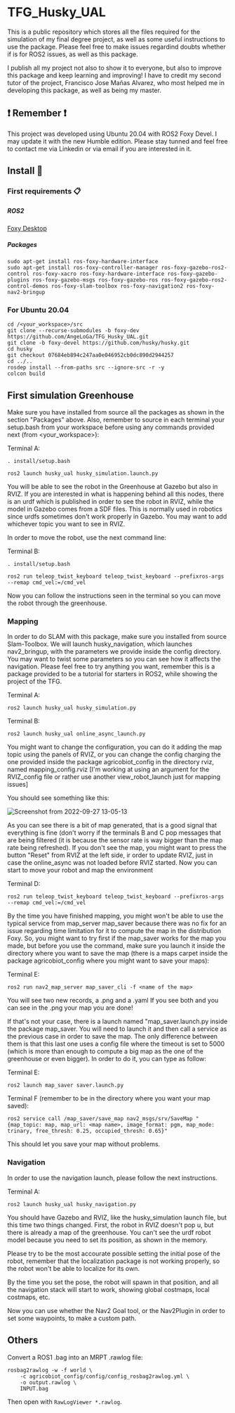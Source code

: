 # TFG_Husky_UAL
This is a public repository which stores all the files required for the simulation of my final degree project, as well as some useful instructions to use the package. Please feel free to make issues regardind doubts whether if is for ROS2 issues, as well as this package.

I publish all my project not also to show it to everyone, but also to improve this package and keep learning and improving!
I have to credit my second tutor of the project, Francisco Jose Mañas Alvarez, who most helped me in developing this package, as well as being my master. 

## :exclamation: Remember :exclamation:
This project was developed using Ubuntu 20.04 with ROS2 Foxy Devel. I may update it with the new Humble edition. Please stay tunned and feel free to contact me via Linkedin or via email if you are interested in it.

## Install :book:

### First requirements 📋
##### ROS2
[Foxy Desktop](https://docs.ros.org/en/galactic/Installation/Ubuntu-Install-Debians.html)

##### Packages
```
sudo apt-get install ros-foxy-hardware-interface 
sudo apt-get install ros-foxy-controller-manager ros-foxy-gazebo-ros2-control ros-foxy-xacro ros-foxy-hardware-interface ros-foxy-gazebo-plugins ros-foxy-gazebo-msgs ros-foxy-gazebo-ros ros-foxy-gazebo-ros2-control-demos ros-foxy-slam-toolbox ros-foxy-navigation2 ros-foxy-nav2-bringup
``` 

### For Ubuntu 20.04
```
cd /<your_workspace>/src
git clone --recurse-submodules -b foxy-dev https://github.com/AngeLoGa/TFG_Husky_UAL.git
git clone -b foxy-devel https://github.com/husky/husky.git
cd husky
git checkout 07684eb894c247aa0e046952cb0dc890d2944257
cd ../..
rosdep install --from-paths src --ignore-src -r -y
colcon build
```

## First simulation Greenhouse
Make sure you have installed from source all the packages as shown in the section "Packages" above.
Also, remember to source in each terminal your setup.bash from your workspace before using any commands provided next (from <your_workspace>):


Terminal A:

```
. install/setup.bash
```

```
ros2 launch husky_ual husky_simulation.launch.py
```

You will be able to see the robot in the Greenhouse at Gazebo but also in RVIZ. If you are interested in what is happening behind all this nodes, there is an urdf which is published in order to see the robot in RVIZ, while the model in Gazebo comes from a SDF files. This is normally used in robotics since urdfs sometimes don't work properly in Gazebo. You may want to add whichever topic you want to see in RVIZ.

In order to move the robot, use the next command line:

Terminal B:

```
. install/setup.bash
```

```
ros2 run teleop_twist_keyboard teleop_twist_keyboard --prefixros-args --remap cmd_vel:=/cmd_vel
```

Now you can follow the instructions seen in the terminal so you can move the robot through the greenhouse.

### Mapping
In order to do SLAM with this package, make sure you installed from source Slam-Toolbox. We will launch husky_navigation, which launches nav2_bringup, with the parameters we provide inside the config directory. You may want to twist some parameters so you can see how it affects the navigation. Please feel free to try anything you want, remember this is a package provided to be a tutorial for starters in ROS2, while showing the project of the TFG.

Terminal A:

```
ros2 launch husky_ual husky_simulation.py
```

Terminal B:

```
ros2 launch husky_ual online_async_launch.py
```

You might want to change the configuration, you can do it adding the map topic using the panels of RVIZ, or you can change the config charging the one provided inside the package agricobiot_config in the directory rviz, named mapping_config.rviz [I'm working at using an argument for the RVIZ_config file or rather use another view_robot_launch just for mapping issues]

You should see something like this:

![Screenshot from 2022-09-27 13-05-13](https://user-images.githubusercontent.com/98213868/192509587-00c685f1-e2f6-40a4-8a98-423993705ee3.png)

As you can see there is a bit of map generated, that is a good signal that everything is fine (don't worry if the terminals B and C pop messages that are being filtered (it is because the sensor rate is way bigger than the map rate being refreshed). If you don't see the map, you might want to press the button "Reset" from RVIZ at the left side, ir order to update RVIZ, just in case the online_async was not loaded before RVIZ started. Now you can start to move your robot and map the environment

Terminal D:

```
ros2 run teleop_twist_keyboard teleop_twist_keyboard --prefixros-args --remap cmd_vel:=/cmd_vel
```

By the time you have finished mapping, you might won't be able to use the typical service from map_server map_saver because there was no fix for an issue regarding time limitation for it to compute the map in the distribution Foxy. So, you might want to try first if the map_saver works for the map you made, but before you use the command, make sure you launch it inside the directory where you want to save the map (there is a maps carpet inside the package agricobiot_config where you might want to save your maps):

Terminal E:

```
ros2 run nav2_map_server map_saver_cli -f <name of the map>
```
You will see two new records, a .png and a .yaml If you see both and you can see in the .png your map you are done!

If that's not your case, there is a launch named "map_saver.launch.py inside the package map_saver. You will need to launch it and then call a service as the previous case in order to save the map. The only difference between them is that this last one uses a config file where the timeout is set to 5000 (which is more than enough to compute a big map as the one of the greenhouse or even bigger). In order to do it, you can type as follow:

Terminal E:

```
ros2 launch map_saver saver.launch.py
```

Terminal F (remember to be in the directory where you want your map saved):

```
ros2 service call /map_saver/save_map nav2_msgs/srv/SaveMap "{map_topic: map, map_url: <map name>, image_format: pgm, map_mode: trinary, free_thresh: 0.25, occupied_thresh: 0.65}"
```
This should let you save your map without problems.

### Navigation
In order to use the navigation launch, please follow the next instructions.

Terminal A:

```
ros2 launch husky_ual husky_navigation.py
```

You should have Gazebo and RVIZ, like the husky_simulation launch file, but this time two things changed. First, the robot in RVIZ doesn't pop u, but there is already a map of the greenhouse. You can't see the urdf robot model because you need to set its position, as shown in the memory.

Please try to be the most accourate possible setting the initial pose of the robot, remember that the localization package is not working properly, so the robot won't be able to localize for its own.

By the time you set the pose, the robot will spawn in that position, and all the navigation stack will start to work, showing global costmaps, local costmaps, etc.

Now you can use whether the Nav2 Goal tool, or the Nav2Plugin in order to set some waypoints, to make a custom path.

## Others

Convert a ROS1 .bag into an MRPT .rawlog file:

    rosbag2rawlog -w -f world \
        -c agricobiot_config/config/config_rosbag2rawlog.yml \
        -o output.rawlog \
        INPUT.bag

Then open with `RawLogViewer *.rawlog`.
